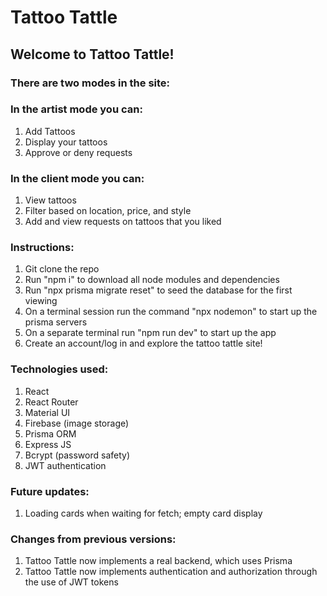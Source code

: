 # Tattoo Tattle

## Welcome to Tattoo Tattle!

### There are two modes in the site:

### In the artist mode you can:

1. Add Tattoos
2. Display your tattoos
3. Approve or deny requests

### In the client mode you can:

1. View tattoos
2. Filter based on location, price, and style
3. Add and view requests on tattoos that you liked

### Instructions:

1. Git clone the repo
2. Run "npm i" to download all node modules and dependencies
3. Run "npx prisma migrate reset" to seed the database for the first viewing 
4. On a terminal session run the command "npx nodemon" to start up the prisma servers
5. On a separate terminal run "npm run dev" to start up the app
6. Create an account/log in and explore the tattoo tattle site!

### Technologies used:

1. React
2. React Router
3. Material UI
4. Firebase (image storage)
5. Prisma ORM 
6. Express JS
7. Bcrypt (password safety)
8. JWT authentication 

### Future updates:

1. Loading cards when waiting for fetch; empty card display

### Changes from previous versions:

1. Tattoo Tattle now implements a real backend, which uses Prisma 
2. Tattoo Tattle now implements authentication and authorization through the use of JWT tokens 

